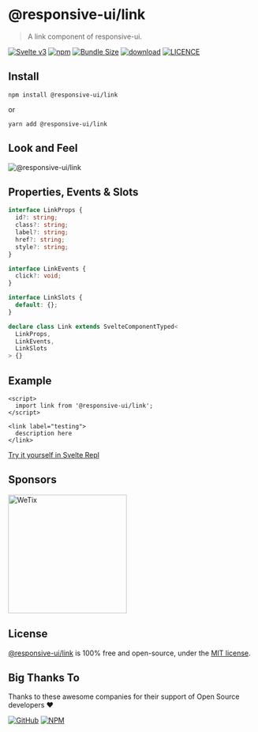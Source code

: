 # @responsive-ui/link

> A link component of responsive-ui.

<p>

[![Svelte v3](https://img.shields.io/badge/svelte-v3-orange.svg)](https://svelte.dev)
[![npm](https://img.shields.io/npm/v/@responsive-ui/link.svg)](https://www.npmjs.com/package/@responsive-ui/link)
[![Bundle Size](https://badgen.net/bundlephobia/minzip/%40responsive-ui%2Flink)](https://bundlephobia.com/result?p=@responsive-ui/link)
[![download](https://img.shields.io/npm/dw/@responsive-ui/link.svg)](https://www.npmjs.com/package/@responsive-ui/link)
[![LICENCE](https://img.shields.io/github/license/wetix/responsive-ui)](https://github.com/wetix/responsive-ui/blob/main/LICENSE)

</p>

## Install

```console
npm install @responsive-ui/link
```

or

```console
yarn add @responsive-ui/link
```

## Look and Feel

<img src="https://user-images.githubusercontent.com/28108597/104732431-331a8480-5778-11eb-8831-e9848977863d.png"
alt="@responsive-ui/link" />

## Properties, Events & Slots

```ts
interface LinkProps {
  id?: string;
  class?: string;
  label?: string;
  href?: string;
  style?: string;
}

interface LinkEvents {
  click?: void;
}

interface LinkSlots {
  default: {};
}

declare class Link extends SvelteComponentTyped<
  LinkProps,
  LinkEvents,
  LinkSlots
> {}
```

## Example

```svelte
<script>
  import link from '@responsive-ui/link';
</script>

<link label="testing">
  description here
</link>
```

[Try it yourself in Svelte Repl](https://svelte.dev/repl/b95c9457a368429583c5c5eb40f666eb?version=latest)

## Sponsors

<img src="https://asset.wetix.my/images/logo/wetix.png" alt="WeTix" width="240px">

## License

[@responsive-ui/link](https://github.com/wetix/responsive-ui/tree/main/components/link) is 100% free and open-source, under the [MIT license](https://github.com/wetix/responsive-ui/blob/main/LICENSE).

## Big Thanks To

Thanks to these awesome companies for their support of Open Source developers ❤

[![GitHub](https://jstools.dev/img/badges/github.svg)](https://github.com/open-source)
[![NPM](https://jstools.dev/img/badges/npm.svg)](https://www.npmjs.com/)
